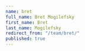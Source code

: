 ```yaml
---
name: bret
full_name: Bret Mogilefsky
first_name: Bret
last_name: Mogilefsky
redirect_from: "/team/bret/"
published: true
---
```


